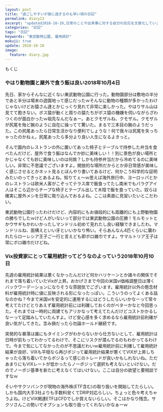 ```yaml
---
layout: post
title: "過ごしやすいが故に過ぎるのも早い頃の日記"
permalink: diary13
excerpt: "updated2018-10-10,日常のことや出来事に対する自分の反応を文章化していこうのコーナーです。特にテーマも設けずにつらつらと書いていくとっても楽しいコーナーです。見る人にとって楽しいコーナーかどうかは定かではありませんよー"
categories: "日記"
tags: "日記"
keywords: "東武動物公園, 雇用統計"
mokuji: true
update: 2018-10-10
image:
  feature: diary.jpg
---
```


<div id="mokuji"><span>もくじ</span></div>

### やはり動物園と屋外で食う飯は良い2018年10月4日

先日、家からそんなに近くない東武動物公園に行った。動物園部分は敷地の半分であと半分は場末の遊園地って感じだったｗそんなに動物の種類が多かったわけじゃないけどお猿さん達とかじっくり見れて非常に楽しかった。やはりサル山は見てて飽きない。ボス猿が動くと周りの猿たちがボス猿の機嫌を伺いながらざわつくのが面白かったｗ祖先なんだなぁー。あとクモザルね、クモザル。クモザルが尻尾を殆ど腕のように自在に操ってて驚いた。まるで三本目の腕のようだった。この尻尾あったら日常生活かなり便利でしょうな！何で我々は尻尾を失っちゃったのかねぇ。尻尾あったら多分より良い人生になるよきっと。

そんで園内のレストランの外に置いてあった椅子とテーブルで持参した弁当を食べたんだけど、屋外で食う飯はなんでか妙に美味しい！！別に景色が良い場所とかじゃなくても妙に美味しいのは何故？しかも持参弁当だから冷めてるのに美味しい。非常に不思議でございますよ。開放的な場所だからとか非日常感が美味しく感じさせるとかネット見るとぼんやり書いてあるけど、何かこう科学的な証明みたいのってきっとあるよね。知りてぇ〜ｗ思えば海外旅行中、ヨーロッパとかのレストランは欧米人客がこぞってテラス席で飯食ってたし南米でもパラグアイ人はそこら辺からチープな椅子とテーブル出して木陰で飯を食っていた。奴らは確実に屋外メシを日常に取り込んでおるよね。ここは素直に見習いたいとこだわい。

東武動物公園行ったわけだけど、内容的にもお値段的にも距離的にも上野動物園の勝ちでしたｗけど人がいないって部分では東武動物公園の圧勝！モルモットとかウサギもかわいかったしマンドリル初めて見れたし良い経験できましたわ。マンドリルね、面構えといい牙といいかなり怖い。そらあんなん4匹くらいに襲われたらローレシア王子ご一行と言えども即ボロ雑巾ですよ。サマルトリア王子は常にボロ雑巾だけどね。

### Vix投資家にとって雇用統計ってどうなのよっていう2018年10月10日

先週の雇用統計結果は悪くなかったんだけど何かハリケーンとか諸々の関係でそれまで落ち着いていたVixが上昇。おかげさまで今回の米国vi価格調整日は薄くバックワーデーションになりそうな雰囲気でございます。雇用統計以外の懸念材料が雇用統計時に値に反映される形になったっぽい。こういうのってよくある話なのかね？今まで米国viを安定的に運用するにはどうしたらいいかなーって常々考えてたけどとりあえず雇用統計前には利確しておくのがベターかなと今回思った。それまでは一時的に両建てもアリかなって考えてたんだけどコストかかるしなーって足踏みしていたんすよ。けど安心感を多く求めるなら雇用統計前利確が良い気がしてきた。含み損だったら勿論ホールド継続です。

突発的な暴落は誰にもタイミングがわからないから仕方ないとして、雇用統計は日時が前もってわかってるわけで、そこにリスクが潜んでるのもわかってるわけで。今まで気にしてなかったのが不思議だわいｗ雇用統計前に利確して雇用統計結果が良好、VIXも平穏なら再びポジって雇用統計結果が悪くてVIXが上昇しちゃったら落ち着いてからポジるって感じのトレードが良いかもしれないね。ただあまりにもVIXレートが低かったらノーポジって選択も考えないといけない。だのでノーポジ基準を新たに考えなくてはいけない。ここは自分の欲望と要相談ですなｗ

そいやサクソバンクが現物の海外株(ETF含む)の取り扱いを開始してたらしい。しかも国内大手3社よりも手数料安くてDRIP対応らしい。ちょっと色々考えちゃうよね。けどVIX関連ETFはCFDでしか買えないらしい。そこはかなり残念。サクソさんこの勢いでオプションも取り扱ってくれないかなぁーｗ
